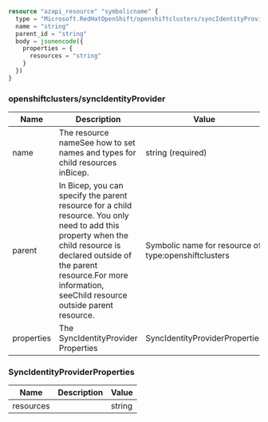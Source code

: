 ```terraform
resource "azapi_resource" "symbolicname" {
  type = "Microsoft.RedHatOpenShift/openshiftclusters/syncIdentityProvider@2023-07-01-preview"
  name = "string"
  parent_id = "string"
  body = jsonencode({
    properties = {
      resources = "string"
    }
  })
}

```

### openshiftclusters/syncIdentityProvider

| Name | Description | Value |
|-|-|-|
| name | The resource nameSee how to set names and types for child resources inBicep. | string (required) |
| parent | In Bicep, you can specify the parent resource for a child resource. You only need to add this property when the child resource is declared outside of the parent resource.For more information, seeChild resource outside parent resource. | Symbolic name for resource of type:openshiftclusters |
| properties | The SyncIdentityProvider Properties | SyncIdentityProviderProperties |


### SyncIdentityProviderProperties

| Name | Description | Value |
|-|-|-|
| resources |  | string |


